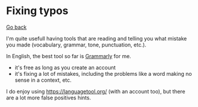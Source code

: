 # Fixing typos

[Go back](..)

I'm quite usefull having tools that are reading and telling you what mistake you made (vocabulary, grammar, tone, punctuation, etc.). 

In English, the best tool so far is [Grammarly](https://grammarly.com) for me.

* it's free as long as you create an account
* it's fixing a lot of mistakes, including the problems like a word making no sense in a context, etc.

I do enjoy using <https://languagetool.org/> (with an account too), but there are a lot more false positives hints.